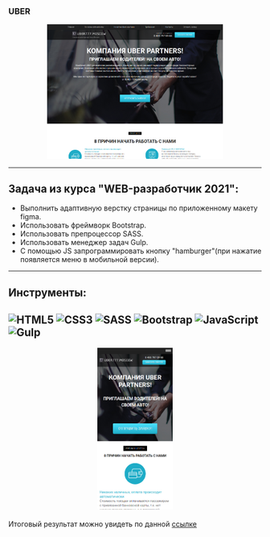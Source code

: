 ### UBER

<div align='center'><img src="./assets/screenshot.png" width="350"></div>

---

## Задача из курса "WEB-разработчик 2021":

- Выполнить адаптивную верстку страницы по приложенному макету figma.
- Использовать фреймворк Bootstrap.
- Использовать препроцессор SASS.
- Использовать менеджер задач Gulp.
- С помощью JS запрограммировать кнопку "hamburger"(при нажатие появляется меню в мобильной версии).


---

## Инструменты:

![HTML5](https://img.shields.io/badge/html5-%23E34F26.svg?style=for-the-badge&logo=html5&logoColor=white) ![CSS3](https://img.shields.io/badge/css3-%231572B6.svg?style=for-the-badge&logo=css3&logoColor=white) ![SASS](https://img.shields.io/badge/SASS-hotpink.svg?style=for-the-badge&logo=SASS&logoColor=white) ![Bootstrap](https://img.shields.io/badge/bootstrap-%23563D7C.svg?style=for-the-badge&logo=bootstrap&logoColor=white) ![JavaScript](https://img.shields.io/badge/javascript-%23323330.svg?style=for-the-badge&logo=javascript&logoColor=%23F7DF1E) ![Gulp](https://img.shields.io/badge/GULP-%23CF4647.svg?style=for-the-badge&logo=gulp&logoColor=white)
---

<div align="center"><img src="./assets/screenshot_mobile.png" width="150"></div>
<br>
Итоговый результат можно увидеть по данной <a href="https://brahner.github.io/Uber/">ссылке</a>
